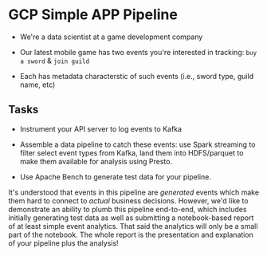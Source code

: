 # GCP Simple APP Pipeline

- We're a data scientist at a game development company  

- Our latest mobile game has two events you're interested in tracking: `buy a
  sword` & `join guild`

- Each has metadata characterstic of such events (i.e., sword type, guild name,
  etc)


## Tasks

- Instrument your API server to log events to Kafka

- Assemble a data pipeline to catch these events: use Spark streaming to filter
  select event types from Kafka, land them into HDFS/parquet to make them
  available for analysis using Presto. 

- Use Apache Bench to generate test data for your pipeline.



It's understood that events in this pipeline are _generated_ events which make
them hard to connect to _actual_ business decisions.  However, we'd like
 to demonstrate an ability to plumb this pipeline end-to-end, which
includes initially generating test data as well as submitting a notebook-based
report of at least simple event analytics. That said the analytics will only be a small
part of the notebook. The whole report is the presentation and explanation of your pipeline 
plus the analysis!

